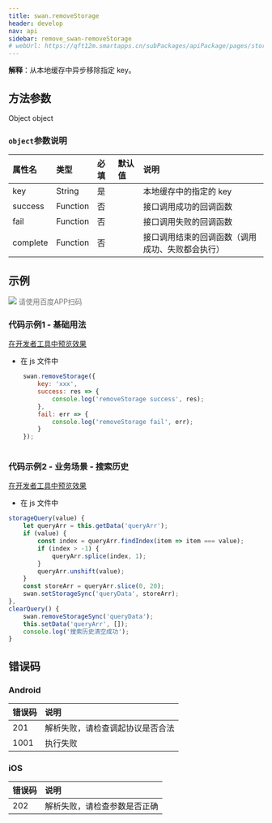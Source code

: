 ```yaml
---
title: swan.removeStorage
header: develop
nav: api
sidebar: remove_swan-removeStorage
# webUrl: https://qft12m.smartapps.cn/subPackages/apiPackage/pages/storage/storage
---
```


 


**解释**：从本地缓存中异步移除指定 key。

 
## 方法参数

Object object

### `object`参数说明  

|属性名 |类型  |必填 | 默认值 |说明|
|:---- |:---- |:---- |:----|:----|
|key |String  |是  | | 本地缓存中的指定的 key|
|success |Function  |  否  | | 接口调用成功的回调函数|
|fail |   Function  |  否  | |  接口调用失败的回调函数|
|complete  |  Function  |  否  | | 接口调用结束的回调函数（调用成功、失败都会执行）|

## 示例

 

<div class='scan-code-container'>
    <img src="https://b.bdstatic.com/miniapp/assets/images/doc_demo/fragment_removeStorage.png" class="demo-qrcode-image" />
    <font color=#777 12px>请使用百度APP扫码</font>
</div>


 

### 代码示例1 - 基础用法 


<a href="swanide://fragment/f207f3e068fe5be65a44064b8e62038f1573635193397" title="在开发者工具中预览效果" target="_self">在开发者工具中预览效果</a>

* 在 js 文件中

```js
    swan.removeStorage({
        key: 'xxx',
        success: res => {
            console.log('removeStorage success', res);
        },
        fail: err => {
            console.log('removeStorage fail', err);
        }
    });
   
```

### 代码示例2 - 业务场景 - 搜索历史 


<a href="swanide://fragment/8145ede74de8e44e4a763ba97e80865e1575451221886" title="在开发者工具中预览效果" target="_self">在开发者工具中预览效果</a>

* 在 js 文件中

```js
storageQuery(value) {
    let queryArr = this.getData('queryArr');
    if (value) {
        const index = queryArr.findIndex(item => item === value);
        if (index > -1) {
            queryArr.splice(index, 1);
        }
        queryArr.unshift(value);
    }
    const storeArr = queryArr.slice(0, 20);
    swan.setStorageSync('queryData', storeArr);
},
clearQuery() {
    swan.removeStorageSync('queryData');
    this.setData('queryArr', []);
    console.log('搜索历史清空成功');
}
```



## 错误码
### Android

|错误码|说明|
|:--|:--|
|201|解析失败，请检查调起协议是否合法|
|1001|执行失败|

### iOS

|错误码|说明|
|:--|:--|
|202|解析失败，请检查参数是否正确  |

